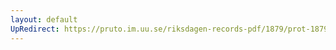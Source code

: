```yaml
---
layout: default
UpRedirect: https://pruto.im.uu.se/riksdagen-records-pdf/1879/prot-1879--ak--004/prot-1879--ak--004_002.pdf
---
```


